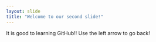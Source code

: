 ```yaml
---
layout: slide
title: "Welcome to our second slide!"
---
```

It is good to learning GitHub!!
Use the left arrow to go back!
